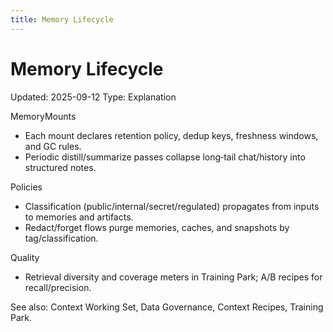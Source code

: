 ```yaml
---
title: Memory Lifecycle
---
```


# Memory Lifecycle
Updated: 2025-09-12
Type: Explanation

MemoryMounts
- Each mount declares retention policy, dedup keys, freshness windows, and GC rules.
- Periodic distill/summarize passes collapse long‑tail chat/history into structured notes.

Policies
- Classification (public/internal/secret/regulated) propagates from inputs to memories and artifacts.
- Redact/forget flows purge memories, caches, and snapshots by tag/classification.

Quality
- Retrieval diversity and coverage meters in Training Park; A/B recipes for recall/precision.

See also: Context Working Set, Data Governance, Context Recipes, Training Park.
